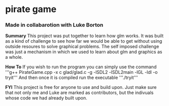 # pirate game
### Made in collabarotion with Luke Borton

**Summary**
This project was put together to learn how glm works. It was built as a kind of challenge to see how far we would be able to get without using outside resoures to solve graphical problems. The self imposed challenge was just a mechanism in which we used to learn about glm and graphics as a whole.

**How To**
If you wish to run the program you can simply use the command '''g++ PirateGame.cpp -x c glad/glad.c -g -lSDL2 -lSDL2main -lGL -ldl -o tryit'''
And then once it is compiled run the executable '''./tryit'''

**FYI**
This project is free for anyone to use and build upon. Just make sure that not only me and Luke are marked as contributors, but the indivuals whose code we had already built upon.
